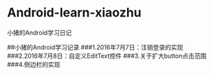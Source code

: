 # Android-learn-xiaozhu
小猪的Android学习日记  

##小猪的Android学习记录
###1.2016年7月7日：注销登录的实现  
###2.2016年7月8日：自定义EditText控件
###3.关于扩大button点击范围
###4.侧边栏的实现
